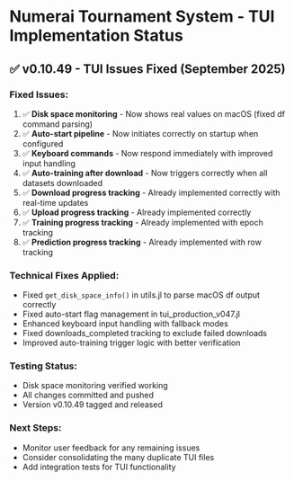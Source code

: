 # Numerai Tournament System - TUI Implementation Status

## ✅ v0.10.49 - TUI Issues Fixed (September 2025)

### Fixed Issues:
1. ✅ **Disk space monitoring** - Now shows real values on macOS (fixed df command parsing)
2. ✅ **Auto-start pipeline** - Now initiates correctly on startup when configured
3. ✅ **Keyboard commands** - Now respond immediately with improved input handling
4. ✅ **Auto-training after download** - Now triggers correctly when all datasets downloaded
5. ✅ **Download progress tracking** - Already implemented correctly with real-time updates
6. ✅ **Upload progress tracking** - Already implemented correctly
7. ✅ **Training progress tracking** - Already implemented with epoch tracking
8. ✅ **Prediction progress tracking** - Already implemented with row tracking

### Technical Fixes Applied:
- Fixed `get_disk_space_info()` in utils.jl to parse macOS df output correctly
- Fixed auto-start flag management in tui_production_v047.jl
- Enhanced keyboard input handling with fallback modes
- Fixed downloads_completed tracking to exclude failed downloads
- Improved auto-training trigger logic with better verification

### Testing Status:
- Disk space monitoring verified working
- All changes committed and pushed
- Version v0.10.49 tagged and released

### Next Steps:
- Monitor user feedback for any remaining issues
- Consider consolidating the many duplicate TUI files
- Add integration tests for TUI functionality